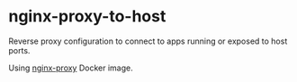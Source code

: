 # nginx-proxy-to-host

Reverse proxy configuration to connect to apps running or exposed to host ports.

Using [nginx-proxy] Docker image.

[nginx-proxy]: https://hub.docker.com/r/nginxproxy/nginx-proxy
